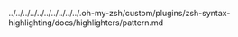 ../../../../../../../../../../.oh-my-zsh/custom/plugins/zsh-syntax-highlighting/docs/highlighters/pattern.md